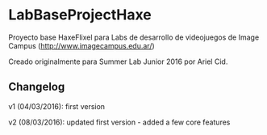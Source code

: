 # LabBaseProjectHaxe
Proyecto base HaxeFlixel para Labs de desarrollo de videojuegos de Image Campus (http://www.imagecampus.edu.ar/)

Creado originalmente para Summer Lab Junior 2016 por Ariel Cid.

## Changelog
v1 (04/03/2016): first version

v2 (08/03/2016): updated first version - added a few core features
